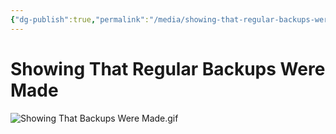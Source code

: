```yaml
---
{"dg-publish":true,"permalink":"/media/showing-that-regular-backups-were-made/","dgShowToc":true}
---
```


# Showing That Regular Backups Were Made

![Showing That Backups Were Made.gif](/img/user/Media/Showing%20That%20Backups%20Were%20Made.gif)